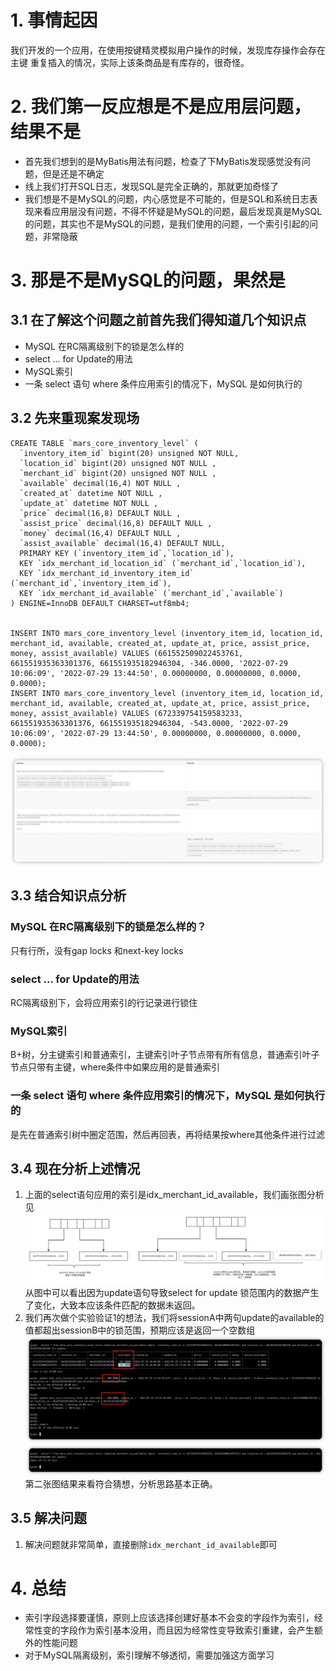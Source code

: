 # 1. 事情起因
我们开发的一个应用，在使用按键精灵模拟用户操作的时候，发现库存操作会存在主键
重复插入的情况，实际上该条商品是有库存的，很奇怪。

# 2. 我们第一反应想是不是应用层问题，结果不是
* 首先我们想到的是MyBatis用法有问题，检查了下MyBatis发现感觉没有问题，但是还是不确定
* 线上我们打开SQL日志，发现SQL是完全正确的，那就更加奇怪了
* 我们想是不是MySQL的问题，内心感觉是不可能的，但是SQL和系统日志表现来看应用层没有问题，不得不怀疑是MySQL的问题，最后发现真是MySQL的问题，其实也不是MySQL的问题，是我们使用的问题，一个索引引起的问题，非常隐蔽

# 3. 那是不是MySQL的问题，果然是
## 3.1 在了解这个问题之前首先我们得知道几个知识点
* MySQL 在RC隔离级别下的锁是怎么样的
* select ... for Update的用法
* MySQL索引
* 一条 select 语句 where 条件应用索引的情况下，MySQL 是如何执行的

## 3.2 先来重现案发现场
```
CREATE TABLE `mars_core_inventory_level` (
  `inventory_item_id` bigint(20) unsigned NOT NULL,
  `location_id` bigint(20) unsigned NOT NULL ,
  `merchant_id` bigint(20) unsigned NOT NULL ,
  `available` decimal(16,4) NOT NULL ,
  `created_at` datetime NOT NULL ,
  `update_at` datetime NOT NULL ,
  `price` decimal(16,8) DEFAULT NULL ,
  `assist_price` decimal(16,8) DEFAULT NULL ,
  `money` decimal(16,4) DEFAULT NULL ,
  `assist_available` decimal(16,4) DEFAULT NULL,
  PRIMARY KEY (`inventory_item_id`,`location_id`),
  KEY `idx_merchant_id_location_id` (`merchant_id`,`location_id`),
  KEY `idx_merchant_id_inventory_item_id` (`merchant_id`,`inventory_item_id`),
  KEY `idx_merchant_id_available` (`merchant_id`,`available`)
) ENGINE=InnoDB DEFAULT CHARSET=utf8mb4;


INSERT INTO mars_core_inventory_level (inventory_item_id, location_id, merchant_id, available, created_at, update_at, price, assist_price, money, assist_available) VALUES (661552509022453761, 661551935363301376, 661551935182946304, -346.0000, '2022-07-29 10:06:09', '2022-07-29 13:44:50', 0.00000000, 0.00000000, 0.0000, 0.0000);
INSERT INTO mars_core_inventory_level (inventory_item_id, location_id, merchant_id, available, created_at, update_at, price, assist_price, money, assist_available) VALUES (672339754159583233, 661551935363301376, 661551935182946304, -543.0000, '2022-07-29 10:06:09', '2022-07-29 13:44:50', 0.00000000, 0.00000000, 0.0000, 0.0000);
```

<img src="assets/img/nhsoft_lsd/2022-08-02-002.png"/>

## 3.3 结合知识点分析

### MySQL 在RC隔离级别下的锁是怎么样的？
只有行所，没有gap locks 和next-key locks

### select ... for Update的用法
RC隔离级别下，会将应用索引的行记录进行锁住

### MySQL索引
B+树，分主键索引和普通索引，主键索引叶子节点带有所有信息，普通索引叶子节点只带有主键，where条件中如果应用的是普通索引

### 一条 select 语句 where 条件应用索引的情况下，MySQL 是如何执行的
是先在普通索引树中圈定范围，然后再回表，再将结果按where其他条件进行过滤

## 3.4 现在分析上述情况
1. 上面的select语句应用的索引是idx_merchant_id_available，我们画张图分析见
![gh-pages-sources](assets/img/nhsoft_lsd/2022-08-02-index-rc.png)
从图中可以看出因为update语句导致select for update 锁范围内的数据产生了变化，大致本应该条件匹配的数据未返回。
2. 我们再次做个实验验证1的想法，我们将sessionA中两句update的available的值都超出sessionB中的锁范围，预期应该是返回一个空数组
![gh-pages-sources](assets/img/nhsoft_lsd/2022-08-02-000.png)
![gh-pages-sources](assets/img/nhsoft_lsd/2022-08-02-001.png)
第二张图结果来看符合猜想，分析思路基本正确。

## 3.5 解决问题
1. 解决问题就非常简单，直接删除`idx_merchant_id_available`即可

# 4. 总结
* 索引字段选择要谨慎，原则上应该选择创建好基本不会变的字段作为索引，经常性变的字段作为索引基本没用，而且因为经常性变导致索引重建，会产生额外的性能问题
* 对于MySQL隔离级别，索引理解不够透彻，需要加强这方面学习
